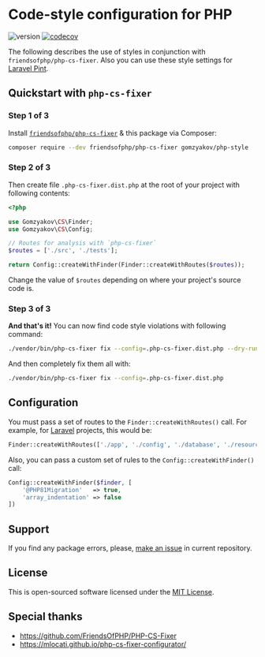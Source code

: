 # Code-style configuration for PHP

![version](https://img.shields.io/badge/release-v1.2.0-blue)
[![codecov](https://codecov.io/gh/gomzyakov/php-style/branch/main/graph/badge.svg?token=RH46YRL1CN)](https://codecov.io/gh/gomzyakov/php-code-style)

The following describes the use of styles in conjunction with `friendsofphp/php-cs-fixer`. Also you can use these style settings for [Laravel Pint](PINT.md).

## Quickstart with `php-cs-fixer`

### Step 1 of 3

Install [`friendsofphp/php-cs-fixer`](https://github.com/FriendsOfPHP/PHP-CS-Fixer) & this package via Composer:

```sh
composer require --dev friendsofphp/php-cs-fixer gomzyakov/php-style
```

### Step 2 of 3

Then create file `.php-cs-fixer.dist.php` at the root of your project with following contents:

```php
<?php

use Gomzyakov\CS\Finder;
use Gomzyakov\CS\Config;

// Routes for analysis with `php-cs-fixer`
$routes = ['./src', './tests'];

return Config::createWithFinder(Finder::createWithRoutes($routes));
```

Change the value of `$routes` depending on where your project's source code is.

### Step 3 of 3

**And that's it!** You can now find code style violations with following command:

```sh
./vendor/bin/php-cs-fixer fix --config=.php-cs-fixer.dist.php --dry-run
```

And then completely fix them all with:

```sh
./vendor/bin/php-cs-fixer fix --config=.php-cs-fixer.dist.php
```

## Configuration

You must pass a set of routes to the `Finder::createWithRoutes()` call. For example, for [Laravel](https://laravel.com) projects, this would be:

```php
Finder::createWithRoutes(['./app', './config', './database', './resources', './routes', './tests'])
```

Also, you can pass a custom set of rules to the `Config::createWithFinder()` call:

```php
Config::createWithFinder($finder, [
    '@PHP81Migration'   => true,
    'array_indentation' => false
])
```

## Support

If you find any package errors, please, [make an issue](https://github.com/gomzyakov/php-style/issues) in current repository.

## License

This is open-sourced software licensed under the [MIT License](https://github.com/gomzyakov/php-style/blob/main/LICENSE).

## Special thanks

- https://github.com/FriendsOfPHP/PHP-CS-Fixer
- https://mlocati.github.io/php-cs-fixer-configurator/
